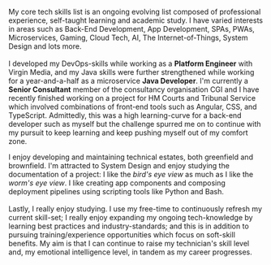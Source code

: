 
My core tech skills list is an ongoing evolving list composed of professional experience, self-taught learning and 
academic study. I have varied interests in areas such as Back-End Development, App Development, SPAs, PWAs, 
Microservices, Gaming, Cloud Tech, AI, The Internet-of-Things, System Design and lots more.
<br />
<br />
I developed my DevOps-skills while working as a **Platform Engineer** with Virgin Media, and my Java skills were
further strengthened while working for a year-and-a-half as a microservice **Java Developer**. I'm currently a
**Senior Consultant** member of the consultancy organisation CGI and I have recently finished working on a project for 
HM Courts and Tribunal Service which involved combinations of front-end tools such as Angular, CSS, and 
TypeScript. Admittedly, this was a high learning-curve for a back-end developer such as myself but the challenge spurred 
me on to continue with my pursuit to keep learning and keep pushing myself out of my comfort zone.

I enjoy developing and maintaining technical estates, both greenfield and brownfield. I'm  attracted to System 
Design and enjoy studying the documentation of a project: I like the *bird's eye view* as much as I like the *worm's 
eye view*. I like creating app components and composing deployment pipelines using scripting tools like Python and 
Bash. 
<br />
<br />
Lastly, I really enjoy studying. I use my free-time to continuously refresh my current skill-set; I really enjoy 
expanding my ongoing tech-knowledge by learning best practices and industry-standards; and this is in addition to 
pursuing training/experience opportunities which focus on soft-skill benefits. My aim is that I can continue to raise my 
technician's skill level and, my emotional intelligence level, in tandem as my career progresses. 
